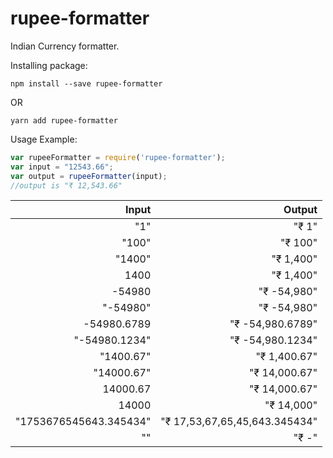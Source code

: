 # rupee-formatter

Indian Currency formatter.

Installing package:
```
npm install --save rupee-formatter
```
OR
```
yarn add rupee-formatter
```

Usage Example:
```js
var rupeeFormatter = require('rupee-formatter');
var input = "12543.66";
var output = rupeeFormatter(input);
//output is "₹ 12,543.66"
```



|       Input         |       Output    |
| -------------------:| ---------------:|
|        "1"          |      "₹ 1"      |
|        "100"        |    "₹ 100"      |
|        "1400"      |    "₹ 1,400"      |
|        1400        |    "₹ 1,400"      |
|        -54980      |    "₹ -54,980"      |
|        "-54980"    |    "₹ -54,980"      |
|     -54980.6789 |    "₹ -54,980.6789"|
|    "-54980.1234"|    "₹ -54,980.1234"      |
|        "1400.67"  |    "₹ 1,400.67"      |
|        "14000.67"  |    "₹ 14,000.67"      |
|        14000.67        |   "₹ 14,000.67"    |
|        14000        |    "₹ 14,000"      |
| "1753676545643.345434" |"₹ 17,53,67,65,45,643.345434"      |
|        ""        |    "₹ -"      |
